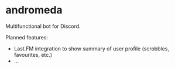 # andromeda

Multifunctional bot for Discord.

Planned features:
- Last.FM integration to show summary of user profile (scrobbles, favourites, etc.)
- ...
